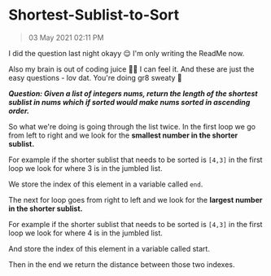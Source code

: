 # Shortest-Sublist-to-Sort

>03 May 2021 02:11 PM

I did the question last night okayy 😌 I'm only writing the ReadMe now.

Also my brain is out of coding juice 💆‍♀️ I can feel it. And these are just the easy questions - lov dat. You're doing gr8 sweaty 🤯

***Question: Given a list of integers nums, return the length of the shortest sublist in nums which if sorted would make nums sorted in ascending order.***

So what we're doing is going through the list twice. In the first loop we go from left to right and we look for the **smallest number in the shorter sublist.**

For example if the shorter sublist that needs to be sorted is ``[4,3]`` in the first loop we look for where 3 is in the jumbled list. 

We store the index of this element in a variable called ``end``.

The next for loop goes from right to left and we look for the **largest number in the shorter sublist.**

For example if the shorter sublist that needs to be sorted is ``[4,3]`` in the first loop we look for where 4 is in the jumbled list. 

And store the index of this element in a variable called start.

Then in the end we return the distance between those two indexes.
